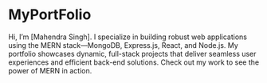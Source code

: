 # MyPortFolio
Hi, I’m [Mahendra Singh]. I specialize in building robust web applications using the MERN stack—MongoDB, Express.js, React, and Node.js. My portfolio showcases dynamic, full-stack projects that deliver seamless user experiences and efficient back-end solutions. Check out my work to see the power of MERN in action.
